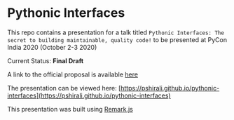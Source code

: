 # Pythonic Interfaces


This repo contains a presentation for a talk titled `Pythonic Interfaces:
The secret to building maintainable, quality code!` to be presented at
PyCon India 2020 (October 2-3 2020)


Current Status: **Final Draft**


A link to the official proposal is available [here](https://in.pycon.org/cfp/2020/proposals/pythonic-interfaces-the-secret-to-building-maintainable-quality-code~bYjYd/)

The presentation can be viewed here: [https://pshirali.github.io/pythonic-interfaces](https://pshirali.github.io/pythonic-interfaces)

This presentation was built using [Remark.js](https://remarkjs.com/)

